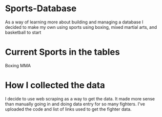 # Sports-Database
As a way of learning more about building and managing a database I decided to make my own using sports using boxing, mixed martial arts, and basketball to start

# Current Sports in the tables
Boxing
MMA

# How I collected the data
I decide to use web scraping as a way to get the data. It made more sense than manually going in and doing data entry for so many fighters. I've uploaded the code and list of links used to get the fighter data.
